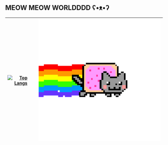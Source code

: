 ## MEOW MEOW WORLDDDD ʕ•ᴥ•ʔ
| [![Top Langs](https://github-readme-stats.vercel.app/api/top-langs/?username=marchphat&layout=donut)](https://github.com/marchphat/github-readme-stats) | [![](https://github.com/marchphat/marchphat/blob/main/Gif/PYh.gif)](https://github.com/marchphat) |
|---|---|

